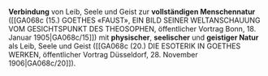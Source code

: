 
**Verbindung** von Leib, Seele und Geist zur **vollständigen Menschennatur** ([[GA068c (15.) GOETHES «FAUST», EIN BILD SEINER WELTANSCHAUUNG VOM GESICHTSPUNKT DES THEOSOPHEN, öffentlicher Vortrag Bonn, 18. Januar 1905|GA068c/15]]) mit **physischer**, **seelischer** und **geistiger Natur** als Leib, Seele und Geist ([[GA068c (20.) DIE ESOTERIK IN GOETHES WERKEN, öffentlicher Vortrag Düsseldorf, 28. November 1906|GA068c/20]]).
